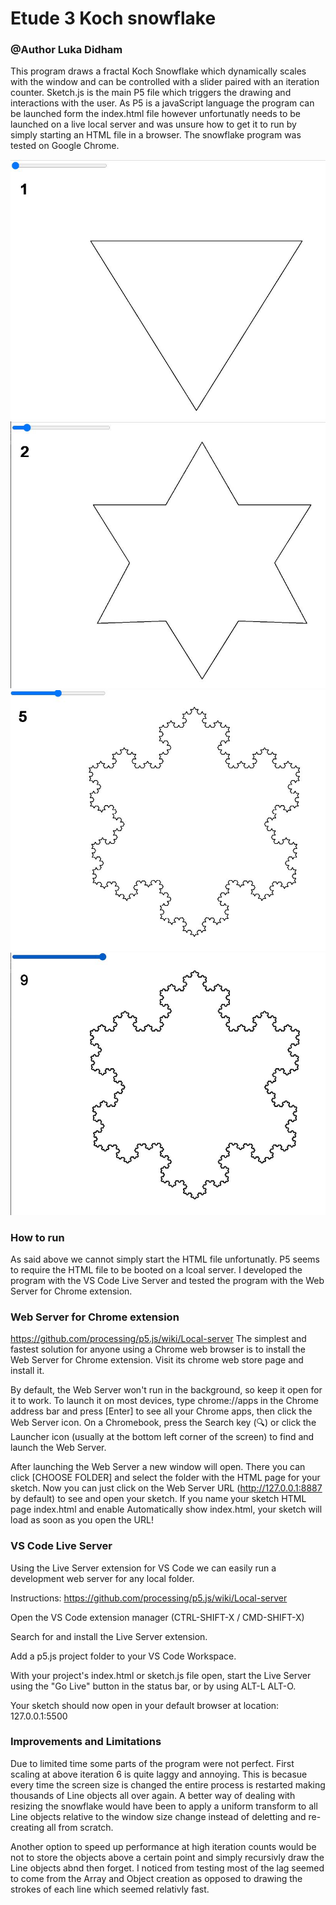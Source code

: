 # Etude 3 Koch snowflake
### @Author Luka Didham

This program draws a fractal Koch Snowflake which dynamically scales with the window and
can be controlled with a slider paired with an iteration counter.
Sketch.js is the main P5 file which triggers the drawing and interactions
with the user. As P5 is a javaScript language the program can be launched form the
index.html file however unfortunatly needs to be launched on a live local server
and was unsure how to get it to run by simply starting an HTML file in a browser.
The snowflake program was tested on Google Chrome.

![](image1.JPG)![](image2.JPG)
![](image3.JPG)![](image4.JPG)


### How to run
As said above we cannot simply start the HTML file unfortunatly. P5 seems to require the HTML file to be booted on a lcoal server. I developed the program with the VS Code Live Server and tested the program with the Web Server for Chrome extension.

### Web Server for Chrome extension
https://github.com/processing/p5.js/wiki/Local-server
The simplest and fastest solution for anyone using a Chrome web browser is to install the Web Server for Chrome extension. Visit its chrome web store page and install it.

By default, the Web Server won't run in the background, so keep it open for it to work. To launch it on most devices, type chrome://apps in the Chrome address bar and press [Enter] to see all your Chrome apps, then click the Web Server icon. On a Chromebook, press the Search key (🔍) or click the Launcher icon (usually at the bottom left corner of the screen) to find and launch the Web Server.

After launching the Web Server a new window will open. There you can click [CHOOSE FOLDER] and select the folder with the HTML page for your sketch. Now you can just click on the Web Server URL (http://127.0.0.1:8887 by default) to see and open your sketch. If you name your sketch HTML page index.html and enable Automatically show index.html, your sketch will load as soon as you open the URL!

### VS Code Live Server
Using the Live Server extension for VS Code we can easily run a development web server for any local folder.

Instructions:
https://github.com/processing/p5.js/wiki/Local-server

Open the VS Code extension manager (CTRL-SHIFT-X / CMD-SHIFT-X)

Search for and install the Live Server extension.

Add a p5.js project folder to your VS Code Workspace.

With your project's index.html or sketch.js file open, start the Live Server using the "Go Live" button in the status bar, or by using ALT-L ALT-O.

Your sketch should now open in your default browser at location: 127.0.0.1:5500

### Improvements and Limitations
Due to limited time some parts of the program were not perfect. First scaling at above iteration 6 is quite laggy and annoying. This is becasue every time the screen size is changed the entire process is restarted making thousands of Line objects all over again. A better way of dealing with resizing the snowflake would have been to apply a uniform transform to all Line objects relative to the window size change instead of deletting and re-creating all from scratch.

Another option to speed up performance at high iteration counts would be not to store the objects above a certain point and simply recursivly draw the Line objects abnd then forget. I noticed from testing most of the lag seemed to come from the Array and Object creation as opposed to drawing the strokes of each line which seemed relativly fast.
